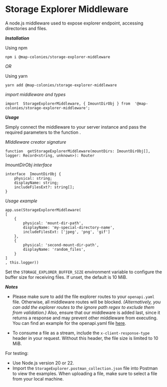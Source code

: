 # Storage Explorer Middleware

A node.js middleware used to expose explorer endpoint, accessing directories and files.


***Installation***

Using npm

    npm i @map-colonies/storage-explorer-middleware
    
  *OR*

Using yarn

    yarn add @map-colonies/storage-explorer-middleware

*import middleware and types*

    import  StorageExplorerMiddleware, { ImountDirObj } from  '@map-colonies/storage-explorer-middleware';


***Usage***

Simply connect the middleware to your server instance and pass the required parameters to the function .

*MIddleware creator signature*

    function  getStorageExplorerMiddleware(mountDirs: ImountDirObj[], logger: Record<string, unknown>): Router

*ImountDirObj interface*

    interface  ImountDirObj {
	    physical: string;
	    displayName: string;
	    includeFilesExt?: string[];
    }

*Usage example* 

    app.use(StorageExplorerMiddleware(
    [
	    {
		    physical: 'mount-dir-path',
		    displayName: 'my-special-directory-name',
		    includeFilesExt: ['jpeg', 'png', 'gif']
	    },
	    {
		    physical: 'second-mount-dir-path',
		    displayName: 'random_files',
	    }
    ]
    , this.logger))

Set the `STORAGE_EXPLORER_BUFFER_SIZE` environment variable to configure the buffer size for receiving files. If unset, the default is 10 MiB.

***Notes***

- Please make sure to add the file explorer routes to your `openapi.yaml` file. Otherwise, all middleware routes will be blocked.
*(Alternatively, you can add the explorer routes to the ignore path regex to exclude them from validation.)*
Also, ensure that our middleware is added last, since it returns a response and may prevent other middleware from executing.
You can find an example for the openapi.yaml file [here](https://github.com/MapColonies/storage-explorer-middleware/blob/master/examples-files/openapi3.yaml).

- To consume a file as a stream, include the `x-client-response-type` header in your request. Without this header, the file size is limited to 10 MiB.

For testing:
- Use Node.js version 20 or 22.
- Import the `StorageExplorer.postman_collection.json` file into Postman to view the examples. When uploading a file, make sure to select a file from your local machine.